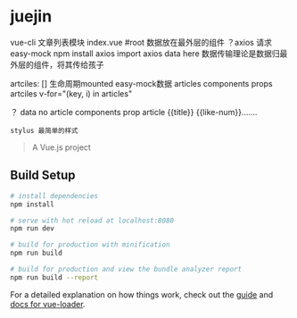 # juejin

vue-cli 
文章列表模块
  index.vue #root
  数据放在最外层的组件  ？axios 请求easy-mock
  npm install axios import axios 
  data here 数据传输理论是数据归最外层的组件，将其传给孩子
  
  artciles: []  生命周期mounted easy-mock数据
  articles  components
    props artciles v-for="(key, i) in articles"
    <article v-for="(key, i) in articles" />
    ？ data  no
    article  components
    prop  article {{title}}   {{like-num}}.......

    stylus 最简单的样式

> A Vue.js project

## Build Setup

``` bash
# install dependencies
npm install

# serve with hot reload at localhost:8080
npm run dev

# build for production with minification
npm run build

# build for production and view the bundle analyzer report
npm run build --report
```

For a detailed explanation on how things work, check out the [guide](http://vuejs-templates.github.io/webpack/) and [docs for vue-loader](http://vuejs.github.io/vue-loader).



